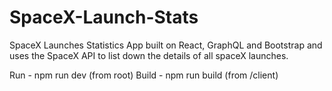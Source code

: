 # SpaceX-Launch-Stats

SpaceX Launches Statistics App built on React, GraphQL and Bootstrap and uses the SpaceX API to list down the details of all spaceX launches.


Run - npm run dev (from root)
Build - npm run build (from /client)
